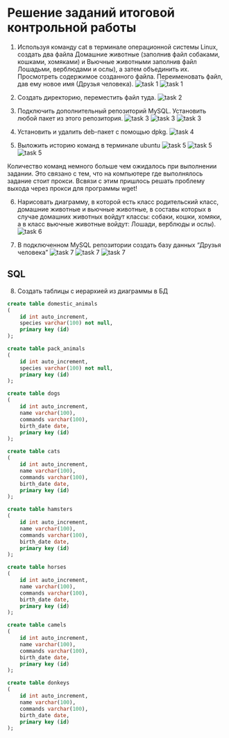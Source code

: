 # Решение заданий итоговой контрольной работы

1. Используя команду cat в терминале операционной системы Linux, создать
два файла Домашние животные (заполнив файл собаками, кошками,
хомяками) и Вьючные животными заполнив файл Лошадьми, верблюдами и
ослы), а затем объединить их. Просмотреть содержимое созданного файла.
Переименовать файл, дав ему новое имя (Друзья человека).
![task 1](https://github.com/tanzor87/Final_by_specialization/blob/a3b3c189025552a546bcb73e20352b06009bf67d/Linux_Picture/image_01.jpg)
![task 1](Linux_Picture/image_02.jpg)

2. Создать директорию, переместить файл туда.
![task 2](Linux_Picture/image_03.jpg)

3. Подключить дополнительный репозиторий MySQL. Установить любой пакет из этого репозитория.
![task 3](Linux_Picture/image_04_1.jpg)
![task 3](Linux_Picture/image_04_2.jpg)
![task 3](Linux_Picture/image_04_3.jpg)

4. Установить и удалить deb-пакет с помощью dpkg.
![task 4](Linux_Picture/image_05.jpg)

5. Выложить историю команд в терминале ubuntu
![task 5](Linux_Picture/image_06_1.jpg)
![task 5](Linux_Picture/image_06_2.jpg)
![task 5](Linux_Picture/image_06_3.jpg)

Количество команд немного больше чем ожидалось при выполнении задании. Это связано с тем, что на компьютере где выполнялось задание стоит прокси. Всвязи с этим пришлось решать проблему выхода через прокси для программы wget!

6. Нарисовать диаграмму, в которой есть класс родительский класс, домашние животные и вьючные животные, в составы которых в случае домашних животных войдут классы: собаки, кошки, хомяки, а в класс вьючные животные войдут: Лошади, верблюды и ослы).
![task 6](Picture/Scheme.jpg)

7. В подключенном MySQL репозитории создать базу данных “Друзья человека”
![task 7](Linux_Picture/image_07_1.jpg)
![task 7](Linux_Picture/image_07_2.jpg)
![task 7](Linux_Picture/image_07_3.jpg)

## SQL

8. Создать таблицы с иерархией из диаграммы в БД
```sql
create table domestic_animals
(
	id int auto_increment,
	species varchar(100) not null,
	primary key (id)
);

create table pack_animals
(
	id int auto_increment,
	species varchar(100) not null,
	primary key (id)
);

create table dogs
(
	id int auto_increment,
	name varchar(100),
	commands varchar(100),
	birth_date date,
	primary key (id)
);

create table cats
(
	id int auto_increment,
	name varchar(100),
	commands varchar(100),
	birth_date date,
	primary key (id)
);

create table hamsters
(
	id int auto_increment,
	name varchar(100),
	commands varchar(100),
	birth_date date,
	primary key (id)
);

create table horses
(
	id int auto_increment,
	name varchar(100),
	commands varchar(100),
	birth_date date,
	primary key (id)
);

create table camels
(
	id int auto_increment,
	name varchar(100),
	commands varchar(100),
	birth_date date,
	primary key (id)
);

create table donkeys
(
	id int auto_increment,
	name varchar(100),
	commands varchar(100),
	birth_date date,
	primary key (id)
);
```


